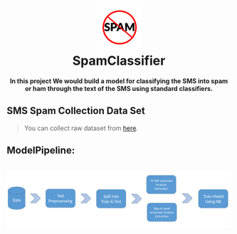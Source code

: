 
<h1 align="center">
  <br>
  <img src="https://github.com/kbipin/Natural-Language-Processing/blob/master/3-SMS-spam-classifier/images/logo.png" alt="SpamClassifier" width="100" height="100" >
  <br>
  SpamClassifier
  <br>
</h1>
<h4 align="center">In this project We would build a model for classifying the SMS into spam or ham through the text of the SMS using standard classifiers.</h4>

## SMS Spam Collection Data Set
> You can collect raw dataset from [here](https://archive.ics.uci.edu/ml/datasets/sms+spam+collection).
## ModelPipeline:

<p align="center">
  <br>
  <img src="https://github.com/kbipin/Natural-Language-Processing/blob/master/3-SMS-spam-classifier/images/ModelPipeline.jpg">
</p>
